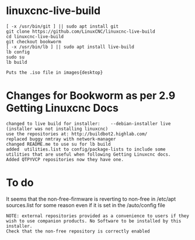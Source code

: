 # linuxcnc-live-build

    [ -x /usr/bin/git ] || sudo apt install git
    git clone https://github.com/LinuxCNC/linuxcnc-live-build
    cd linuxcnc-live-build
    git checkout bookworm
    [ -x /usr/bin/lb ] || sudo apt install live-build
    lb config
    sudo su
    lb build
    
    Puts the .iso file in images{desktop}
    
# Changes for Bookworm as per 2.9 Getting Linuxcnc Docs
    changed to live build for installer: 	--debian-installer live  (installer was not installing linuxcnc)
    use the repositories at: http://buildbot2.highlab.com/   
    replaced buggy nmtray with network-manager  
    changed README.me to use su for lb build 
    added  utilities.list to config/package-lists to include some utilities that are useful when following Getting Linuxcnc docs.
    Added QTPYVCP repositories now they have one.
    
 # To do
   It seems that the non-free-firmware is reverting to non-free in /etc/apt sources.list for some reason even if it is set in the /auto/config file
   
    NOTE: external repositories provided as a convenience to users if they wish to use companion products. No Software to be installed by this installer.
    Check that the non-free repository is correctly enabled
